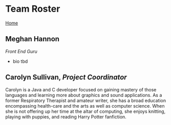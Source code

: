 # Team Roster

[Home](README.md)  

## Meghan Hannon

*Front End Guru* 

* bio tbd 

## Carolyn Sullivan, *Project Coordinator*
Carolyn is a Java and C developer focused on gaining mastery of those languages and learning more about graphics and sound applications.  As a former Respiratory Therapist and amateur writer, she has a broad education encompassing health-care and the arts as well as computer science.  When she is not offering up her time at the altar of computing, she enjoys knitting, playing with puppies, and reading Harry Potter fanfiction.

